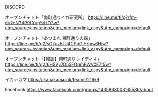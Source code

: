 DISCORD

オープンチャット「南町通りイカ研究所」
https://line.me/ti/g2/fm-du2cN34R9LXupY4zO3w?utm_source=invitation&utm_medium=link_copy&utm_campaign=default

オープンチャット「あつまれ 南町通りの森」
https://line.me/ti/g2/sC7uzEJU4CPbGiF7mw6Hjw?utm_source=invitation&utm_medium=link_copy&utm_campaign=default

オープンチャット「【雑談】南町通りレイディオ」
https://line.me/ti/g2/6H5Vy7O55FOqmEWVXE7t5w?utm_source=invitation&utm_medium=link_copy&utm_campaign=default

イカナカマ
https://ikanakama.ink/teams/21669

Facebook
https://www.facebook.com/groups/1435868003165586/about
